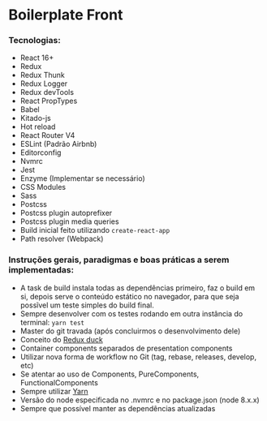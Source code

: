 # Boilerplate Front

### Tecnologias:

 - React 16+
 - Redux
 - Redux Thunk
 - Redux Logger
 - Redux devTools
 - React PropTypes
 - Babel
 - Kitado-js
 - Hot reload
 - React Router V4
 - ESLint (Padrão Airbnb)
 - Editorconfig
 - Nvmrc
 - Jest
 - Enzyme (Implementar se necessário)
 - CSS Modules
 - Sass
 - Postcss
 - Postcss plugin autoprefixer
 - Postcss plugin media queries
 - Build inicial feito utilizando `create-react-app`
 - Path resolver (Webpack)

### Instruções gerais, paradigmas e boas práticas a serem implementadas:

  - A task de build instala todas as dependências primeiro, faz o build em si, depois serve o conteúdo estático no navegador, para que seja possĩvel um teste simples do build final.
  - Sempre desenvolver com os testes rodando em outra instância do terminal: `yarn test`
  - Master do git travada (após concluirmos o desenvolvimento dele)
  - Conceito do [Redux duck](https://github.com/erikras/ducks-modular-redux)
  - Container components separados de presentation components
  - Utilizar nova forma de workflow no Git (tag, rebase, releases, develop, etc)
  - Se atentar ao uso de Components, PureComponents, FunctionalComponents
  - Sempre utilizar [Yarn](https://yarnpkg.com/pt-br/)
  - Versão do node especificada no .nvmrc e no package.json (node 8.x.x)
  - Sempre que possível manter as dependências atualizadas